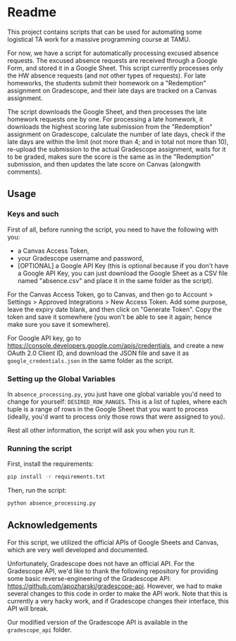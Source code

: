 # Readme

This project contains scripts that can be used for automating some logistical TA work for a massive programming course at TAMU.

For now, we have a script for automatically processing excused absence requests.  The excused absence requests are received through a Google Form, and stored it in a Google Sheet.  This script currently processes only the HW absence requests (and not other types of requests).  For late homeworks, the students submit their homework on a "Redemption" assignment on Gradescope, and their late days are tracked on a Canvas assignment.

The script downloads the Google Sheet, and then processes the late homework requests one by one.  For processing a late homework, it downloads the highest scoring late submission from the "Redemption" assignment on Gradescope, calculate the number of late days, check if the late days are within the limit (not more than 4; and in total not more than 10), re-upload the submission to the actual Gradescope assignment, waits for it to be graded, makes sure the score is the same as in the "Redemption" submission, and then updates the late score on Canvas (alongwith comments).

## Usage

### Keys and such
First of all, before running the script, you need to have the following with you:
- a Canvas Access Token, 
- your Gradescope username and password,
- [OPTIONAL] a Google API Key (this is optional because if you don't have a Google API Key, you can just download the Google Sheet as a CSV file named "absence.csv" and place it in the same folder as the script).

For the Canvas Access Token, go to Canvas, and then go to Account > Settings > Approved Integrations > New Access Token.  Add some purpose, leave the expiry date blank, and then click on "Generate Token". Copy the token and save it somewhere (you won't be able to see it again; hence make sure you save it somewhere).

For Google API key, go to https://console.developers.google.com/apis/credentials, and create a new OAuth 2.0 Client ID, and download the JSON file and save it as `google_credentials.json` in the same folder as the script.

### Setting up the Global Variables

In `absence_processing.py`, you just have one global variable you'd need to change for yourself: `DESIRED_ROW_RANGES`.  This is a list of tuples, where each tuple is a range of rows in the Google Sheet that you want to process (ideally, you'd want to process only those rows that were assigned to you).

Rest all other information, the script will ask you when you run it.

### Running the script

First, install the requirements:

```bash
pip install -r requirements.txt
```

Then, run the script:

```bash
python absence_processing.py
```

## Acknowledgements

For this script, we utilized the official APIs of Google Sheets and Canvas, which are very well developed and documented.

Unfortunately, Gradescope does not have an official API.  For the Gradescope API, we'd like to thank the following repository for providing some basic reverse-engineering of the Gradescope API: https://github.com/apozharski/gradescope-api.  However, we had to make several changes to this code in order to make the API work. Note that this is currently a very hacky work, and if Gradescope changes their interface, this API will break.

Our modified version of the Gradescope API is available in the `gradescope_api` folder.

